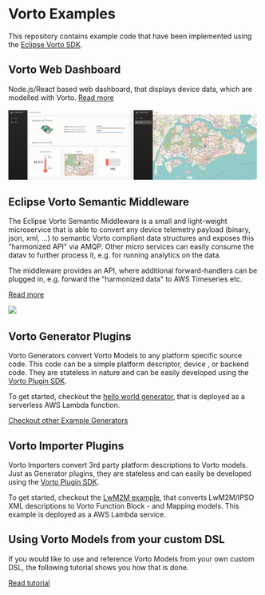 # Vorto Examples

This repository contains example code that have been implemented using the [Eclipse Vorto SDK](https://www.eclipse.org/vorto).

## Vorto Web Dashboard

Node.js/React based web dashboard, that displays device data, which are modelled with Vorto. [Read more](vorto-dashboard/README.md)
<br/>
<br/>
<img src="vorto-dashboard/assets/deviceDashboard.png" width="49%"/> <img src="vorto-dashboard/assets/locatePage.png" width="49%"/>

## Eclipse Vorto Semantic Middleware

The Eclipse Vorto Semantic Middleware is a small and light-weight microservice that is able to convert any device telemetry payload (binary, json, xml, ...) to semantic Vorto compliant data structures and exposes this "harmonized API" via AMQP. Other micro services can easily consume the datav to further process it, e.g. for running analytics on the data. 

The middleware provides an API, where additional forward-handlers can be plugged in, e.g. forward the "harmonized data" to AWS Timeseries etc. 

[Read more](vorto-hono-subscriber/Readme.md)

<img src="vorto-hono-subscriber/overview.png"/>

## Vorto Generator Plugins

Vorto Generators convert Vorto Models to any platform specific source code. This code can be a simple platform descriptor, device , or backend code. They are stateless in nature and can be easily developed using the [Vorto Plugin SDK](https://github.com/eclipse/vorto/tree/master/plugin-sdk). 

To get started, checkout the [hello world generator](vorto-generators/v2/helloworld-example), that is deployed as a serverless AWS Lambda function.

[Checkout other Example Generators](vorto-generators/Readme.md)

## Vorto Importer Plugins

Vorto Importers convert 3rd party platform descriptions to Vorto models. Just as Generator plugins, they are stateless and can easily be developed using the [Vorto Plugin SDK](https://github.com/eclipse/vorto/tree/master/plugin-sdk). 

To get started, checkout the [LwM2M example](vorto-importers/lwm2m), that converts LwM2M/IPSO XML descriptions to Vorto Function Block - and Mapping models. This example is deployed as a AWS Lambda service.

## Using Vorto Models from your custom DSL

If you would like to use and reference Vorto Models from your own custom DSL, the following tutorial shows you how that is done.
 
[Read tutorial](vorto-dsl-integration/Readme.md)
